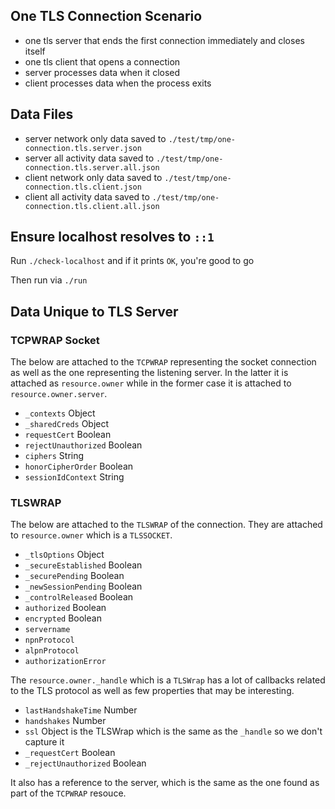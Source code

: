 ## One TLS Connection Scenario

- one tls server that ends the first connection immediately and closes itself
- one tls client that opens a connection
- server processes data when it closed
- client processes data when the process exits

## Data Files

- server network only data saved to `./test/tmp/one-connection.tls.server.json`
- server all activity data saved to `./test/tmp/one-connection.tls.server.all.json`
- client network only data saved to `./test/tmp/one-connection.tls.client.json`
- client all activity data saved to `./test/tmp/one-connection.tls.client.all.json`

## Ensure localhost resolves to `::1`

Run `./check-localhost` and if it prints `OK`, you're good to go

Then run via `./run`

## Data Unique to TLS Server

### TCPWRAP Socket

The below are attached to the `TCPWRAP` representing the socket connection as well
as the one representing the listening server. In the latter it is attached as 
`resource.owner` while in the former case it is attached to `resource.owner.server`.

- `_contexts` Object
- `_sharedCreds` Object
- `requestCert` Boolean
- `rejectUnauthorized` Boolean
- `ciphers` String
- `honorCipherOrder` Boolean
- `sessionIdContext` String

### TLSWRAP

The below are attached to the `TLSWRAP` of the connection.
They are attached to `resource.owner` which is a `TLSSOCKET`.

- `_tlsOptions` Object
- `_secureEstablished` Boolean
- `_securePending` Boolean
- `_newSessionPending` Boolean
- `_controlReleased` Boolean
- `authorized` Boolean
- `encrypted` Boolean
- `servername`
- `npnProtocol`
- `alpnProtocol`
- `authorizationError`

The `resource.owner._handle` which is a `TLSWrap` has a lot of callbacks related
to the TLS protocol as well as few properties that may be interesting.

- `lastHandshakeTime` Number
- `handshakes` Number
- `ssl` Object is the TLSWrap which is the same as the `_handle` so we don't capture it
- `_requestCert` Boolean
- `_rejectUnauthorized` Boolean

It also has a reference to the server, which is the same as the one found as part
of the `TCPWRAP` resouce.
